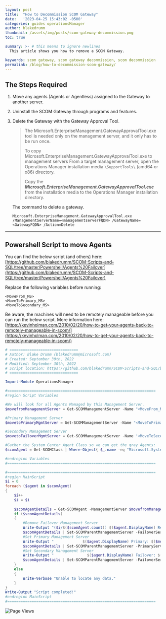 ```yaml
---
layout: post
title:  "How to Decommission SCOM Gateway"
date:   '2023-04-25 15:43:02 -0500'
categories: guides operationsManager
author: blakedrumm
thumbnail: /assets/img/posts/scom-gateway-decommission.png
toc: true

summary: >- # this means to ignore newlines
  This article shows you how to remove a SCOM Gateway.

keywords: scom gateway, scom gateway decommission, scom decommission
permalink: /blog/how-to-decommission-scom-gateway/
---
```


## The Steps Required

1. Move any agents (Agents or Agentless) assigned to the Gateway to another server.

2. Uninstall the SCOM Gateway through programs and features.

3. Delete the Gateway with the Gateway Approval Tool.

    > The Microsoft.EnterpriseManagement.GatewayApprovalTool.exe tool is needed only on the management server, and it only has to be run once.
    >
    > To copy Microsoft.EnterpriseManagement.GatewayApprovalTool.exe to management servers
    > From a target management server, open the Operations Manager installation media `\SupportTools\` (amd64 or x86) directory.
    >
    > Copy the ***Microsoft.EnterpriseManagement.GatewayApprovalTool.exe*** from the installation media to the Operations Manager installation directory.

    The command to delete a gateway.
    ```
    Microsoft.EnterpriseManagement.GatewayApprovalTool.exe /ManagementServerName=<managementserverFQDN> /GatewayName=<GatewayFQDN> /Action=Delete
    ```
---

## Powershell Script to move Agents

You can find the below script (and others) here: [https://github.com/blakedrumm/SCOM-Scripts-and-SQL/tree/master/Powershell/Agents%20Failover](https://github.com/blakedrumm/SCOM-Scripts-and-SQL/tree/master/Powershell/Agents%20Failover)


Replace the following variables before running:
```
<MoveFrom_MS>
<MoveToPrimary_MS>
<MoveToSecondary_MS>
```

Be aware, the machines will need to be remotely manageable before you can run the below script. More information here: [https://kevinholman.com/2010/02/20/how-to-get-your-agents-back-to-remotely-manageable-in-scom/](https://kevinholman.com/2010/02/20/how-to-get-your-agents-back-to-remotely-manageable-in-scom/)
```powershell
# ===============================
# Author: Blake Drumm (blakedrumm@microsoft.com)
# Created: September 30th, 2022
# Modified: September 30th, 2022
# Script location: https://github.com/blakedrumm/SCOM-Scripts-and-SQL/blob/master/Powershell/Agents%20Failover/Move-ListofAgents.ps1
# ===============================

Import-Module OperationsManager

#===================================================================
#region Script Variables

#We will look for all Agents Managed by this Management Server.
$movefromManagementServer = Get-SCOMManagementServer -Name "<MoveFrom_MS>"

#Primary Management Server
$movetoPrimaryMgmtServer = Get-SCOMManagementServer -Name "<MoveToPrimary_MS>"

#Secondary Management Server
$movetoFailoverMgmtServer = Get-SCOMManagementServer -Name '<MoveToSecondary_MS>'

#Gather the System Center Agent Class so we can get the gray Agents:
$scomAgent = Get-SCOMClass | Where-Object{ $_.name -eq "Microsoft.SystemCenter.Agent" } | Get-SCOMClassInstance

#endregion Variables
#===================================================================

#===================================================================
#region MainScript
$i = 0
foreach ($agent in $scomAgent)
{
	$i++
	$i = $i
	
	$scomAgentDetails = Get-SCOMAgent -ManagementServer $movefromManagementServer | Where { $_.DisplayName -match $agent.DisplayName }
	if ($scomAgentDetails)
	{
		#Remove Failover Management Server
		Write-Output "($i/$($scomAgent.count)) $($agent.DisplayName) Removing Failover: $($movetoFailoverMgmtServer.DisplayName)`n`n"
		$scomAgentDetails | Set-SCOMParentManagementServer -FailoverServer $null | Out-Null
		#Set Primary Management Server
		Write-Output "             $($agent.DisplayName) Primary: $($movefromManagementServer.DisplayName) -> $($movetoPrimaryMgmtServer.DisplayName)"
		$scomAgentDetails | Set-SCOMParentManagementServer -PrimaryServer $movetoPrimaryMgmtServer | Out-Null
		#Set Secondary Management Server
		Write-Output "               $($agent.DisplayName) Failover: $($movetoFailoverMgmtServer.DisplayName)`n`n"
		$scomAgentDetails | Set-SCOMParentManagementServer -FailoverServer $movetoFailoverMgmtServer | Out-Null
	}
	else
	{
		Write-Verbose "Unable to locate any data."
	}
}
Write-Output "Script completed!"
#endregion MainScript
#===================================================================
```

![Page Views](https://counter.blakedrumm.com/count/tag.svg?url=blakedrumm.com/blog/how-to-decommission-scom-gateway/)

<!--
Having trouble with Pages? Check out our [documentation](https://docs.github.com/categories/github-pages-basics/) or [contact support](https://support.github.com/contact) and we’ll help you sort it out.

Tip:
To add auto-size pictures:
![/assets/img/posts/example.jpg](/assets/img/posts/example.jpg){:class="img-fluid"}
-->
